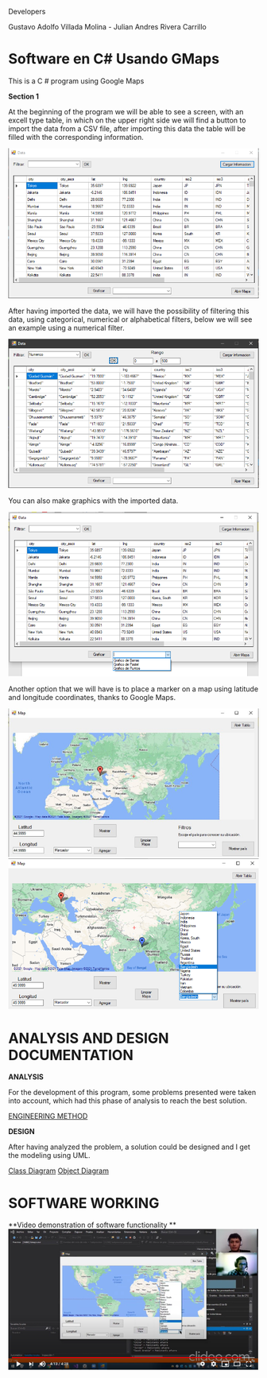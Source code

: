 Developers

Gustavo Adolfo Villada Molina -
Julian Andres Rivera Carrillo

# Software en C# Usando GMaps

This is a C # program using Google Maps

**Section 1**

At the beginning of the program we will be able to see a screen, with an excell type table, in which on the upper right side we will find a button to import the data from a CSV file, after importing this data the table will be filled with the corresponding information.

![Initial Screen](https://github.com/JulianAndresRiveraCarrillo/Gmaps/blob/main/Gmaps/data/Captura1.PNG)


After having imported the data, we will have the possibility of filtering this data, using categorical, numerical or alphabetical filters, below we will see an example using a numerical filter.

![Initial Screen](https://github.com/JulianAndresRiveraCarrillo/Gmaps/blob/main/Gmaps/data/Captura2.PNG)

You can also make graphics with the imported data.

![Initial Screen](https://github.com/JulianAndresRiveraCarrillo/Gmaps/blob/main/Gmaps/data/IMAGEN3.png)


Another option that we will have is to place a marker on a map using latitude and longitude coordinates, thanks to Google Maps.

![Map Screen](https://github.com/JulianAndresRiveraCarrillo/Gmaps/blob/main/Gmaps/data/IMAGEN4.jpg)
![Map Screen](https://github.com/JulianAndresRiveraCarrillo/Gmaps/blob/main/Gmaps/data/IMAGEN5.png)




# ANALYSIS AND DESIGN DOCUMENTATION

**ANALYSIS**

For the development of this program, some problems presented were taken into account, which had this phase of analysis to reach the best solution.

[ENGINEERING METHOD](https://github.com/JulianAndresRiveraCarrillo/Gmaps/blob/main/Documentation/Metodo_Ingenier%C3%ADa.pdf)



**DESIGN**

After having analyzed the problem, a solution could be designed and I get the modeling using UML.

[Class Diagram](https://github.com/JulianAndresRiveraCarrillo/Gmaps/blob/main/Documentation/C%23%20GMaps%20Class%20Diagram.pdf)
[Object Diagram](https://github.com/JulianAndresRiveraCarrillo/Gmaps/blob/main/Documentation/Metodo_Ingenier%C3%ADa.pdf)


# SOFTWARE WORKING

**Video demonstration of software functionality **
[![Watch the video](https://github.com/JulianAndresRiveraCarrillo/Gmaps/blob/main/Gmaps/data/miniaturavideo.png)](https://www.youtube.com/watch?v=IWLIgkcZSAE&feature=youtu.be)


